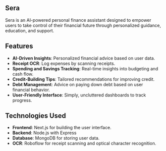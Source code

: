 ## Sera

Sera is an AI-powered personal finance assistant designed to empower users to take control of their financial future through personalized guidance, education, and support.

## Features

- **AI-Driven Insights**: Personalized financial advice based on user data.
- **Receipt OCR**: Log expenses by scanning receipts.
- **Spending and Savings Tracking**: Real-time insights into budgeting and cash flow.
- **Credit-Building Tips**: Tailored recommendations for improving credit.
- **Debt Management**: Advice on paying down debt based on user financial behavior.
- **User-Friendly Interface**: Simply, uncluttered dashboards to track progress.

## Technologies Used

- **Frontend**: Next.js for building the user interface.
- **Backend**: Node.js with Express
- **Database**: MongoDB for storing user data.
- **OCR**: Roboflow for receipt scanning and optical character recognition.


<!--

**Here are some ideas to get you started:**

🙋‍♀️ A short introduction - what is your organization all about?
🌈 Contribution guidelines - how can the community get involved?
👩‍💻 Useful resources - where can the community find your docs? Is there anything else the community should know?
🍿 Fun facts - what does your team eat for breakfast?
🧙 Remember, you can do mighty things with the power of [Markdown](https://docs.github.com/github/writing-on-github/getting-started-with-writing-and-formatting-on-github/basic-writing-and-formatting-syntax)
-->
